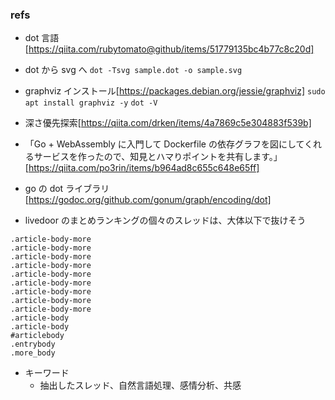 ### refs

- dot 言語[https://qiita.com/rubytomato@github/items/51779135bc4b77c8c20d]
- dot から svg へ
  `dot -Tsvg sample.dot -o sample.svg`

- graphviz インストール[https://packages.debian.org/jessie/graphviz]
  `sudo apt install graphviz -y`
  `dot -V`
- 深さ優先探索[https://qiita.com/drken/items/4a7869c5e304883f539b]

- 「Go + WebAssembly に入門して Dockerfile の依存グラフを図にしてくれるサービスを作ったので、知見とハマりポイントを共有します。」[https://qiita.com/po3rin/items/b964ad8c655c648e65ff]
- go の dot ライブラリ[https://godoc.org/github.com/gonum/graph/encoding/dot]

- livedoor のまとめランキングの個々のスレッドは、大体以下で抜けそう

```
.article-body-more
.article-body-more
.article-body-more
.article-body-more
.article-body-more
.article-body-more
.article-body-more
.article-body-more
.article-body-more
.article-body
.article-body
#articlebody
.entrybody
.more_body
```

- キーワード
  - 抽出したスレッド、自然言語処理、感情分析、共感
